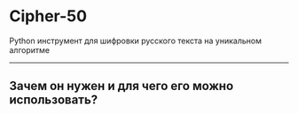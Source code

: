 # Сipher-50
Python инструмент для шифровки русского текста на уникальном алгоритме


****
## Зачем он нужен и для чего его можно использовать?
